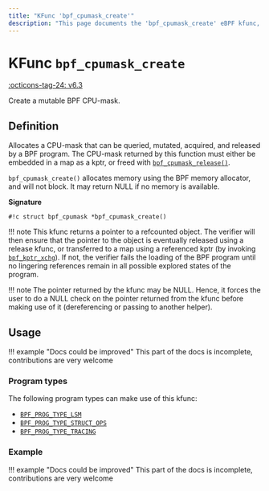 ```yaml
---
title: "KFunc 'bpf_cpumask_create'"
description: "This page documents the 'bpf_cpumask_create' eBPF kfunc, including its definition, usage, program types that can use it, and examples."
---
```

# KFunc `bpf_cpumask_create`

<!-- [FEATURE_TAG](bpf_cpumask_create) -->
[:octicons-tag-24: v6.3](https://github.com/torvalds/linux/commit/516f4d3397c9e90f4da04f59986c856016269aa1)
<!-- [/FEATURE_TAG] -->

Create a mutable BPF CPU-mask.

## Definition

Allocates a CPU-mask that can be queried, mutated, acquired, and released by
a BPF program. The CPU-mask returned by this function must either be embedded
in a map as a kptr, or freed with [`bpf_cpumask_release()`](bpf_cpumask_release.md).

`bpf_cpumask_create()` allocates memory using the BPF memory allocator, and
will not block. It may return NULL if no memory is available.

**Signature**

<!-- [KFUNC_DEF] -->
`#!c struct bpf_cpumask *bpf_cpumask_create()`

!!! note
	This kfunc returns a pointer to a refcounted object. The verifier will then ensure that the pointer to the object 
	is eventually released using a release kfunc, or transferred to a map using a referenced kptr 
	(by invoking [`bpf_kptr_xchg`](../helper-function/bpf_kptr_xchg.md)). If not, the verifier fails the 
	loading of the BPF program until no lingering references remain in all possible explored states of the program.

!!! note
	The pointer returned by the kfunc may be NULL. Hence, it forces the user to do a NULL check on the pointer returned 
	from the kfunc before making use of it (dereferencing or passing to another helper).
<!-- [/KFUNC_DEF] -->

## Usage

!!! example "Docs could be improved"
    This part of the docs is incomplete, contributions are very welcome

### Program types

The following program types can make use of this kfunc:

<!-- [KFUNC_PROG_REF] -->
- [`BPF_PROG_TYPE_LSM`](../program-type/BPF_PROG_TYPE_LSM.md)
- [`BPF_PROG_TYPE_STRUCT_OPS`](../program-type/BPF_PROG_TYPE_STRUCT_OPS.md)
- [`BPF_PROG_TYPE_TRACING`](../program-type/BPF_PROG_TYPE_TRACING.md)
<!-- [/KFUNC_PROG_REF] -->

### Example

!!! example "Docs could be improved"
    This part of the docs is incomplete, contributions are very welcome

